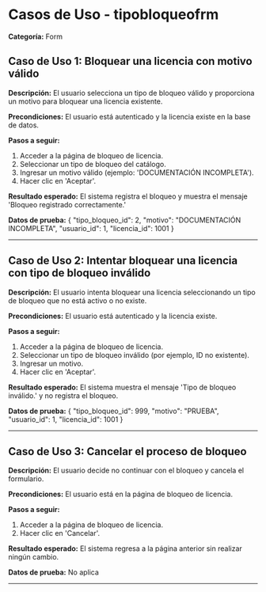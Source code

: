 # Casos de Uso - tipobloqueofrm

**Categoría:** Form

## Caso de Uso 1: Bloquear una licencia con motivo válido

**Descripción:** El usuario selecciona un tipo de bloqueo válido y proporciona un motivo para bloquear una licencia existente.

**Precondiciones:**
El usuario está autenticado y la licencia existe en la base de datos.

**Pasos a seguir:**
1. Acceder a la página de bloqueo de licencia.
2. Seleccionar un tipo de bloqueo del catálogo.
3. Ingresar un motivo válido (ejemplo: 'DOCUMENTACIÓN INCOMPLETA').
4. Hacer clic en 'Aceptar'.

**Resultado esperado:**
El sistema registra el bloqueo y muestra el mensaje 'Bloqueo registrado correctamente.'

**Datos de prueba:**
{ "tipo_bloqueo_id": 2, "motivo": "DOCUMENTACIÓN INCOMPLETA", "usuario_id": 1, "licencia_id": 1001 }

---

## Caso de Uso 2: Intentar bloquear una licencia con tipo de bloqueo inválido

**Descripción:** El usuario intenta bloquear una licencia seleccionando un tipo de bloqueo que no está activo o no existe.

**Precondiciones:**
El usuario está autenticado y la licencia existe.

**Pasos a seguir:**
1. Acceder a la página de bloqueo de licencia.
2. Seleccionar un tipo de bloqueo inválido (por ejemplo, ID no existente).
3. Ingresar un motivo.
4. Hacer clic en 'Aceptar'.

**Resultado esperado:**
El sistema muestra el mensaje 'Tipo de bloqueo inválido.' y no registra el bloqueo.

**Datos de prueba:**
{ "tipo_bloqueo_id": 999, "motivo": "PRUEBA", "usuario_id": 1, "licencia_id": 1001 }

---

## Caso de Uso 3: Cancelar el proceso de bloqueo

**Descripción:** El usuario decide no continuar con el bloqueo y cancela el formulario.

**Precondiciones:**
El usuario está en la página de bloqueo de licencia.

**Pasos a seguir:**
1. Acceder a la página de bloqueo de licencia.
2. Hacer clic en 'Cancelar'.

**Resultado esperado:**
El sistema regresa a la página anterior sin realizar ningún cambio.

**Datos de prueba:**
No aplica

---

